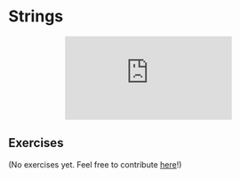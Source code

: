# Strings

<div style="display: flex; justify-content: center;">
    <iframe class="youtube-video" src="https://www.youtube.com/embed/Mcuqzx3rBWc?si=J19nB6YZVMsDq4QM&amp;start=12" title="YouTube video player" frameborder="0" allow="accelerometer; autoplay; clipboard-write; encrypted-media; gyroscope; picture-in-picture; web-share" allowfullscreen></iframe>
</div>

## Exercises

(No exercises yet. Feel free to contribute <a href="https://github.com/letsgetrusty/rust-learning-guide" target="_blank">here</a>!)
